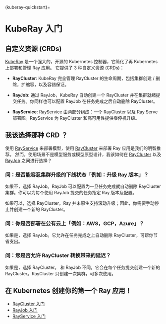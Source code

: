 (kuberay-quickstart)=

# KubeRay 入门

## 自定义资源 (CRDs)

[KubeRay](https://github.com/ray-project/kuberay) 是一个强大的，开源的 Kubernetes 控制器，它简化了再 Kubernetes 上部署和管理 Ray 应用。
它提供了 3 种自定义资源 (CRDs)：

* **RayCluster**: KubeRay 完全管理 RayCluster 的生命周期，包括集群创建 / 删除，扩缩容，以及容错保证。

* **RayJob**: 通过 RayJob，KubeRay 自动创建一个 RayCluster 并在集群就绪提交任务。你同样也可以配置 RayJob 在任务完成之后自动删除 RayCluster。

* **RayService**: RayService 由两部分组成：一个 RayCluster 以及 Ray Serve 部署图。RayService 为 RayCluster 和高可用性提供零停机升级。

## 我该选择那种 CRD ？

使用 [RayService](kuberay-rayservice-quickstart) 来部署模型，使用 [RayCluster](kuberay-raycluster-quickstart) 来部署 Ray 应用是我们的明智推荐。
然而，使用场景不是模型服务或模型原型设计，我该如何在 [RayCluster](kuberay-raycluster-quickstart) 以及 [RayJob](kuberay-rayjob-quickstart) 之间进行选择？

### 问：是否能容忍集群升级的下线状态「例如：升级 Ray 版本」？

如果不，选择 RayJob。RayJob 可以配置为一旦任务完成就自动删除 RayCluster 集群。你可以为每个使用 RayJob 提交的任务指定 Ray 版本及配置。

如果可以，选择 RayCluster。Ray 并未原生支持滚动升级；因此，你需要手动停止并创建一个新的 RayCluster。

### 问：你是否部署在公有云上「例如：AWS，GCP，Azure」？

如果是，选择 RayJob。它允许在任务完成之上自动删除 RayCluster，可帮你节省支出。

### 问：您是否允许 RayCluster 转换带来的延迟？

如果是，选择 RayCluster。
和 RayJob 不同，它会在每个任务提交创建一个新的 RayCluster。RayCluster 只创建一次集群，可多次使用。

## 在 Kubernetes 创建你的第一个 Ray 应用！

* [RayCluster 入门](kuberay-raycluster-quickstart)
* [RayJob 入门](kuberay-rayjob-quickstart)
* [RayService 入门](kuberay-rayservice-quickstart)
